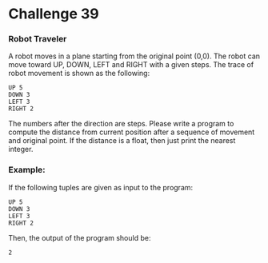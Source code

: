 # Challenge 39

### Robot Traveler
A robot moves in a plane starting from the original point (0,0). The robot can move toward UP, DOWN, LEFT and RIGHT with a given steps. The trace of robot movement is shown as the following:
```
UP 5
DOWN 3
LEFT 3
RIGHT 2
```
The numbers after the direction are steps. Please write a program to compute the distance from current position after a sequence of movement and original point. If the distance is a float, then just print the nearest integer.

### Example:
If the following tuples are given as input to the program:
```
UP 5
DOWN 3
LEFT 3
RIGHT 2
```
Then, the output of the program should be:

`2`
